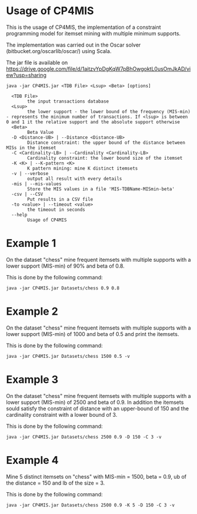 # Usage of CP4MIS

This is the usage of CP4MIS, the implementation of a constraint programming model for itemset mining with multiple minimum supports.

The implementation was carried out in the Oscar solver (bitbucket.org/oscarlib/oscar/) using Scala.

The jar file is available on https://drive.google.com/file/d/1aitzvYpDgKqW7pBhOwgoktL0usOmJkAD/view?usp=sharing


```
java -jar CP4MIS.jar <TDB File> <Lsup> <Beta> [options]

  <TDB File>
        the input transactions database
  <Lsup>
        the lower support - the lower bound of the frequency (MIS-min) - represents the minimum number of transactions. If <lsup> is between 0 and 1 it the relative support and the absolute support otherwise
  <Beta>
        Beta Value
  -D <Distance-UB> | --Distance <Distance-UB>
        Distance constraint: the upper bound of the distance between MISs in the itemset
  -C <Cardinality-LB> | --Cardinality <Cardinality-LB>
        Cardinality constraint: the lower bound size of the itemset
  -K <K> | --K-pattern <K>
        K pattern mining: mine K distinct itemsets
  -v | --verbose
        output all result with every details
  -mis | --mis-values
        Store the MIS values in a file 'MIS-TDBName-MISmin-beta'
  -csv | --CSV
        Put results in a CSV file
  -to <value> | --timeout <value>
        the timeout in seconds
  --help
        Usage of CP4MIS

```
        
# Example 1
On the dataset "chess" mine frequent itemsets with multiple supports with a lower support (MIS-min) of 90% and beta of 0.8. 

This is done by the following command:

```
java -jar CP4MIS.jar Datasets/chess 0.9 0.8 
```

# Example 2
On the dataset "chess" mine frequent itemsets with multiple supports with a lower support (MIS-min) of 1000 and beta of 0.5 and print the itemsets.

This is done by the following command:

```
java -jar CP4MIS.jar Datasets/chess 1500 0.5 -v
```

# Example 3
On the dataset "chess" mine frequent itemsets with multiple supports with a lower support (MIS-min) of 2500 and beta of 0.9.
In addition the itemsets sould satisfy the constraint of distance with an upper-bound of 150 and the cardinality constraint with a lower bound of 3.

This is done by the following command:

```
java -jar CP4MIS.jar Datasets/chess 2500 0.9 -D 150 -C 3 -v
```
# Example 4
Mine 5 distinct itemsets on "chess" with MIS-min = 1500, beta =  0.9, ub of the distance = 150 and lb of the size = 3.

This is done by the following command:

```
java -jar CP4MIS.jar Datasets/chess 2500 0.9 -K 5 -D 150 -C 3 -v
```


